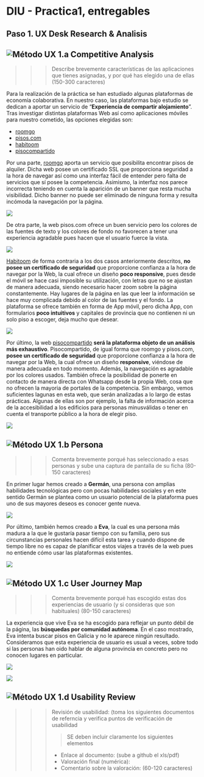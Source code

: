 # DIU - Practica1, entregables

## Paso 1. UX Desk Research & Analisis 

![Método UX](../img/Competitive.png) 1.a Competitive Analysis
-----

>>> Describe brevemente características de las aplicaciones que tienes asignadas, y por qué has elegido una de ellas (150-300 caracteres)

Para la realización de la práctica se han estudiado algunas plataformas de economía colaborativa. En nuestro caso, las plataformas bajo estudio se dedican a aportar un servicio de “**Experiencia de compartir alojamiento**”. Tras investigar distintas plataformas Web así como aplicaciones móviles para nuestro cometido, las opciones elegidas son:


+ [roomgo](https://www.roomgo.es) 
+ [pisos.com](https://www.pisos.com) 
+ [habitoom](http://es.habitoom.com)
+ [pisocompartido](https://www.pisocompartido.com)

>
Por una parte, [roomgo](https://www.roomgo.es)  aporta un servicio que posibilita encontrar pisos de alquiler. Dicha web posee un certificado SSL que proporciona seguridad a la hora de navegar así como una interfaz fácil de entender pero falta de servicios que sí posee la competencia. Asimismo, la interfaz nos parece incorrecta teniendo en cuenta la aparición de un banner que resta mucha visibilidad. Dicho banner no puede ser eliminado de ninguna forma y resulta incómoda la navegación por la página.

![](https://github.com/sergiovp/DIU/blob/master/P1/images/bannerincomodo.png)

>
De otra parte, la web pisos.com ofrece un buen servicio pero los colores de las fuentes de texto y los colores de fondo no favorecen a tener una experiencia agradable pues hacen que el usuario fuerce la vista.

![](https://github.com/sergiovp/DIU/blob/master/P1/images/pisos.png)

>
[Habitoom](http://es.habitoom.com) de forma contraria a los dos casos anteriormente descritos, **no posee un certificado de seguridad** que proporcione confianza a la hora de navegar por la Web, la cual ofrece un diseño **poco responsive**, pues desde el móvil se hace casi imposible su utilización, con letras que no se ajustan de manera adecuada, siendo necesario hacer zoom sobre la página constantemente. Hay lugares de la página en las que leer la información se hace muy complicada debido al color de las fuentes y el fondo.
La plataforma se ofrece también en forma de App móvil, pero dicha App, con formularios **poco intuitivos** y capitales de provincia que no contienen ni un solo piso a escoger, deja mucho que desear.

![](https://github.com/sergiovp/DIU/blob/master/P1/images/IMG_0609.jpg)

>
Por último, la web  [pisocompartido](https://www.pisocompartido.com)  **será la plataforma objeto de un análisis más exhaustivo**. Pisocompartido, de igual forma  que roomgo y pisos.com, **posee un certificado de seguridad** que proporcione confianza a la hora de navegar por la Web, la cual ofrece un diseño **responsive**, viéndose de manera adecuada en todo momento. Además, la navegación es agradable por los colores usados. También ofrece la posibilidad de ponerte en contacto de manera directa con Whatsapp desde la propia Web, cosa que no ofrecen la mayoria de portales de la competencia. Sin embargo, vemos suficientes lagunas en esta web, que serán analizadas a lo largo de estas prácticas. Algunas de ellas son por ejemplo, la falta de información acerca de la accesibilidad a los edificios para personas minusválidas o tener en cuenta el transporte público a la hora de elegir piso.

![](https://github.com/sergiovp/DIU/blob/master/P1/images/pisocompartido.png)

![Método UX](../img/Persona.png) 1.b Persona
-----

>>> Comenta brevemente porqué has seleccionado a esas personas y sube una captura de pantalla de su ficha  (80-150 caracteres)


En primer lugar hemos creado a **Germán**, una persona con amplias habilidades tecnológicas pero con pocas habilidades sociales y en este sentido Germán se plantea como un usuario potencial de la plataforma pues uno de sus mayores deseos es conocer gente nueva.

![](https://github.com/sergiovp/DIU/blob/master/P1/images/german.png)

Por último, también hemos creado a **Eva**, la cual es una persona más madura a la que le gustaría pasar tiempo con su familia, pero sus circunstancias personales hacen difícil esta tarea y cuando dispone de tiempo libre no es capaz de planificar estos viajes a través de la web pues no entiende cómo usar las plataformas existentes.

![](https://github.com/sergiovp/DIU/blob/master/P1/images/bio_eva.png)



![Método UX](../img/JourneyMap.png) 1.c User Journey Map
----


>>> Comenta brevemente porqué has escogido estas dos experiencias de usuario (y si consideras que son habituales) (80-150 caracteres) 


La experiencia que vive Eva se ha escogido para reflejar un punto débil de la página, las **búsquedas por comunidad autónoma**. En el caso mostrado, Eva intenta buscar pisos en Galicia y no le aparece ningún resultado. Consideramos que esta experiencia de usuario es usual a veces, sobre todo si las personas han oido hablar de alguna provincia en concreto pero no conocen lugares en particular.

![](https://github.com/sergiovp/DIU/blob/master/P1/images/journey_eva.png)


![](https://github.com/sergiovp/DIU/blob/master/P1/images/jmgerman.png)

![Método UX](../img/usabilityReview.png) 1.d Usability Review
----
>>>  Revisión de usabilidad: (toma los siguientes documentos de referncia y verifica puntos de verificación de  usabilidad
>>>> SE deben incluir claramente los siguientes elementos
>>> - Enlace al documento:  (sube a github el xls/pdf) 
>>> - Valoración final (numérica): 
>>> - Comentario sobre la valoración:  (60-120 caracteres)
